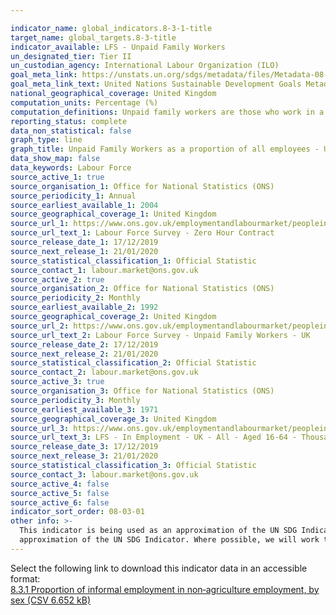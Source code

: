 ```yaml
---

indicator_name: global_indicators.8-3-1-title
target_name: global_targets.8-3-title
indicator_available: LFS - Unpaid Family Workers
un_designated_tier: Tier II
un_custodian_agency: International Labour Organization (ILO)
goal_meta_link: https://unstats.un.org/sdgs/metadata/files/Metadata-08-03-01.pdf
goal_meta_link_text: United Nations Sustainable Development Goals Metadata (PDF 231 KB)
national_geographical_coverage: United Kingdom
computation_units: Percentage (%)
computation_definitions: Unpaid family workers are those who work in a family business who do not receive a formal wage or salary but benefit from the profits of that business. This does not include unpaid family carers – they are not included in the employment statistics at all.
reporting_status: complete
data_non_statistical: false
graph_type: line
graph_title: Unpaid Family Workers as a proportion of all employees - United Kingdom
data_show_map: false
data_keywords: Labour Force
source_active_1: true
source_organisation_1: Office for National Statistics (ONS)
source_periodicity_1: Annual
source_earliest_available_1: 2004
source_geographical_coverage_1: United Kingdom
source_url_1: https://www.ons.gov.uk/employmentandlabourmarket/peopleinwork/employmentandemployeetypes/bulletins/regionallabourmarket/december2019/relateddata
source_url_text_1: Labour Force Survey - Zero Hour Contract
source_release_date_1: 17/12/2019
source_next_release_1: 21/01/2020
source_statistical_classification_1: Official Statistic 
source_contact_1: labour.market@ons.gov.uk
source_active_2: true
source_organisation_2: Office for National Statistics (ONS)
source_periodicity_2: Monthly
source_earliest_available_2: 1992
source_geographical_coverage_2: United Kingdom
source_url_2: https://www.ons.gov.uk/employmentandlabourmarket/peopleinwork/employmentandemployeetypes/timeseries/mgrt/lms
source_url_text_2: Labour Force Survey - Unpaid Family Workers - UK
source_release_date_2: 17/12/2019
source_next_release_2: 21/01/2020
source_statistical_classification_2: Official Statistic
source_contact_2: labour.market@ons.gov.uk
source_active_3: true
source_organisation_3: Office for National Statistics (ONS)
source_periodicity_3: Monthly
source_earliest_available_3: 1971
source_geographical_coverage_3: United Kingdom
source_url_3: https://www.ons.gov.uk/employmentandlabourmarket/peopleinwork/employmentandemployeetypes/timeseries/lf2g/lms
source_url_text_3: LFS - In Employment - UK - All - Aged 16-64 - Thousands - SA
source_release_date_3: 17/12/2019
source_next_release_3: 21/01/2020
source_statistical_classification_3: Official Statistic
source_contact_3: labour.market@ons.gov.uk
source_active_4: false
source_active_5: false
source_active_6: false
indicator_sort_order: 08-03-01
other info: >-
  This indicator is being used as an approximation of the UN SDG Indicator. Where possible, we will work to identify or develop UK data to meet the global indicator specification. This indicator has been identified in collaboration with topic experts. This indicator is being used as an
  approximation of the UN SDG Indicator. Where possible, we will work to identify or develop UK data to meet the global indicator specification. This indicator has not been identified in collaboration with topic experts.
---
```

Select the following link to download this indicator data in an accessible format:<br>[8.3.1 Proportion of informal employment in non‑agriculture employment, by sex (CSV 6.652 kB)](https://sustainabledevelopment-uk.github.io/sdg-data/data/8-3-1.csv)